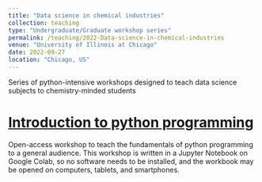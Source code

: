 ```yaml
---
title: "Data science in chemical industries"
collection: teaching
type: "Undergraduate/Graduate workshop series"
permalink: /teaching/2022-Data-science-in-chemical-industries
venue: "University of Illinois at Chicago"
date: 2022-09-27
location: "Chicago, US"
---
```


Series of python-intensive workshops designed to teach data science subjects to chemistry-minded students

[Introduction to python programming](https://colab.research.google.com/drive/1KCikQEaAPZaVsILs9a2kHRPHbo5Ij14M)
======
Open-access workshop to teach the fundamentals of python programming to a general audience. This workshop is written in a Jupyter Notebook on Google Colab, so no software needs to be installed, and the workbook may be opened on computers, tablets, and smartphones.

<!-- Heading 2
======

Heading 3
====== -->
